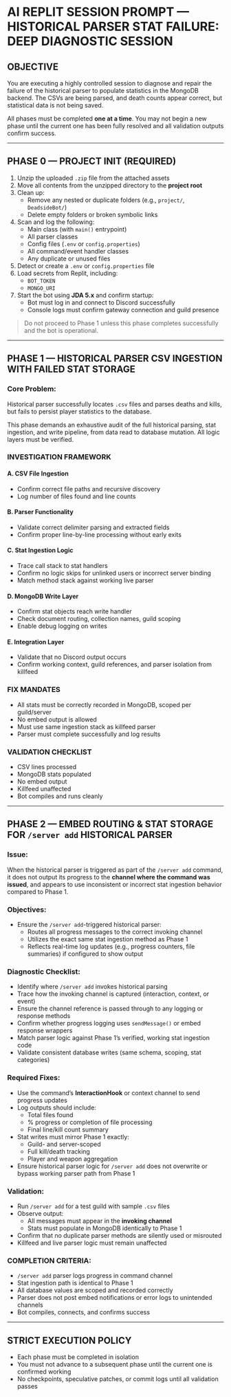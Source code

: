 # AI REPLIT SESSION PROMPT — HISTORICAL PARSER STAT FAILURE: DEEP DIAGNOSTIC SESSION

## OBJECTIVE

You are executing a highly controlled session to diagnose and repair the failure of the historical parser to populate statistics in the MongoDB backend. The CSVs are being parsed, and death counts appear correct, but statistical data is not being saved.

All phases must be completed **one at a time**. You may not begin a new phase until the current one has been fully resolved and all validation outputs confirm success.

---

## PHASE 0 — PROJECT INIT (REQUIRED)

1. Unzip the uploaded `.zip` file from the attached assets  
2. Move all contents from the unzipped directory to the **project root**  
3. Clean up:
   - Remove any nested or duplicate folders (e.g., `project/`, `DeadsideBot/`)  
   - Delete empty folders or broken symbolic links  
4. Scan and log the following:
   - Main class (with `main()` entrypoint)  
   - All parser classes  
   - Config files (`.env` or `config.properties`)  
   - All command/event handler classes  
   - Any duplicate or unused files  
5. Detect or create a `.env` or `config.properties` file  
6. Load secrets from Replit, including:
   - `BOT_TOKEN`  
   - `MONGO_URI`  
7. Start the bot using **JDA 5.x** and confirm startup:
   - Bot must log in and connect to Discord successfully  
   - Console logs must confirm gateway connection and guild presence

> Do not proceed to Phase 1 unless this phase completes successfully and the bot is operational.

---

## PHASE 1 — HISTORICAL PARSER CSV INGESTION WITH FAILED STAT STORAGE

### Core Problem:

Historical parser successfully locates `.csv` files and parses deaths and kills, but fails to persist player statistics to the database.

This phase demands an exhaustive audit of the full historical parsing, stat ingestion, and write pipeline, from data read to database mutation. All logic layers must be verified.

### INVESTIGATION FRAMEWORK

#### A. CSV File Ingestion
- Confirm correct file paths and recursive discovery
- Log number of files found and line counts

#### B. Parser Functionality
- Validate correct delimiter parsing and extracted fields
- Confirm proper line-by-line processing without early exits

#### C. Stat Ingestion Logic
- Trace call stack to stat handlers
- Confirm no logic skips for unlinked users or incorrect server binding
- Match method stack against working live parser

#### D. MongoDB Write Layer
- Confirm stat objects reach write handler
- Check document routing, collection names, guild scoping
- Enable debug logging on writes

#### E. Integration Layer
- Validate that no Discord output occurs
- Confirm working context, guild references, and parser isolation from killfeed

### FIX MANDATES

- All stats must be correctly recorded in MongoDB, scoped per guild/server
- No embed output is allowed
- Must use same ingestion stack as killfeed parser
- Parser must complete successfully and log results

### VALIDATION CHECKLIST

- CSV lines processed
- MongoDB stats populated
- No embed output
- Killfeed unaffected
- Bot compiles and runs cleanly

---

## PHASE 2 — EMBED ROUTING & STAT STORAGE FOR `/server add` HISTORICAL PARSER

### Issue:

When the historical parser is triggered as part of the `/server add` command, it does not output its progress to the **channel where the command was issued**, and appears to use inconsistent or incorrect stat ingestion behavior compared to Phase 1.

### Objectives:

- Ensure the `/server add`-triggered historical parser:
  - Routes all progress messages to the correct invoking channel  
  - Utilizes the exact same stat ingestion method as Phase 1  
  - Reflects real-time log updates (e.g., progress counters, file summaries) if configured to show output  

### Diagnostic Checklist:

- Identify where `/server add` invokes historical parsing  
- Trace how the invoking channel is captured (interaction, context, or event)  
- Ensure the channel reference is passed through to any logging or response methods  
- Confirm whether progress logging uses `sendMessage()` or embed response wrappers  
- Match parser logic against Phase 1’s verified, working stat ingestion code  
- Validate consistent database writes (same schema, scoping, stat categories)

### Required Fixes:

- Use the command’s **InteractionHook** or context channel to send progress updates  
- Log outputs should include:
  - Total files found  
  - % progress or completion of file processing  
  - Final line/kill count summary  
- Stat writes must mirror Phase 1 exactly:
  - Guild- and server-scoped  
  - Full kill/death tracking  
  - Player and weapon aggregation  
- Ensure historical parser logic for `/server add` does not overwrite or bypass working parser path from Phase 1

### Validation:

- Run `/server add` for a test guild with sample `.csv` files  
- Observe output:
  - All messages must appear in the **invoking channel**  
  - Stats must populate in MongoDB identically to Phase 1  
- Confirm that no duplicate parser methods are silently used or misrouted  
- Killfeed and live parser logic must remain unaffected

### COMPLETION CRITERIA:

- `/server add` parser logs progress in command channel  
- Stat ingestion path is identical to Phase 1  
- All database values are scoped and recorded correctly  
- Parser does not post embed notifications or error logs to unintended channels  
- Bot compiles, connects, and confirms success

---

## STRICT EXECUTION POLICY

- Each phase must be completed in isolation  
- You must not advance to a subsequent phase until the current one is confirmed working  
- No checkpoints, speculative patches, or commit logs until all validation passes  
